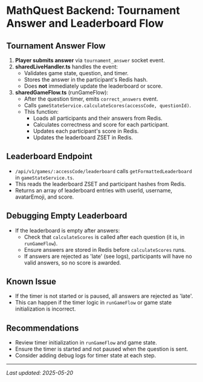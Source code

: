 # MathQuest Backend: Tournament Answer and Leaderboard Flow

## Tournament Answer Flow

1. **Player submits answer** via `tournament_answer` socket event.
2. **sharedLiveHandler.ts** handles the event:
   - Validates game state, question, and timer.
   - Stores the answer in the participant's Redis hash.
   - Does **not** immediately update the leaderboard or score.
3. **sharedGameFlow.ts** (runGameFlow):
   - After the question timer, emits `correct_answers` event.
   - Calls `gameStateService.calculateScores(accessCode, questionId)`.
   - This function:
     - Loads all participants and their answers from Redis.
     - Calculates correctness and score for each participant.
     - Updates each participant's score in Redis.
     - Updates the leaderboard ZSET in Redis.

## Leaderboard Endpoint

- `/api/v1/games/:accessCode/leaderboard` calls `getFormattedLeaderboard` in `gameStateService.ts`.
- This reads the leaderboard ZSET and participant hashes from Redis.
- Returns an array of leaderboard entries with userId, username, avatarEmoji, and score.

## Debugging Empty Leaderboard

- If the leaderboard is empty after answers:
  - Check that `calculateScores` is called after each question (it is, in `runGameFlow`).
  - Ensure answers are stored in Redis before `calculateScores` runs.
  - If answers are rejected as 'late' (see logs), participants will have no valid answers, so no score is awarded.

## Known Issue

- If the timer is not started or is paused, all answers are rejected as 'late'.
- This can happen if the timer logic in `runGameFlow` or game state initialization is incorrect.

## Recommendations

- Review timer initialization in `runGameFlow` and game state.
- Ensure the timer is started and not paused when the question is sent.
- Consider adding debug logs for timer state at each step.

---

_Last updated: 2025-05-20_
